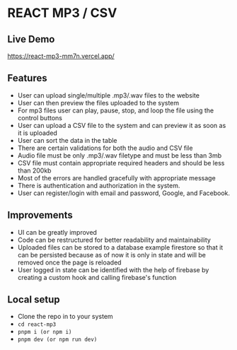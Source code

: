 # REACT MP3 / CSV

## Live Demo
https://react-mp3-mm7n.vercel.app/

## Features 
- User can upload single/multiple .mp3/.wav files to the website
- User can then preview the files uploaded to the system
- For mp3 files user can play, pause, stop, and loop the file using the control buttons
- User can upload a CSV file to the system and can preview it as soon as it is uploaded
- User can sort the data in the table
- There are certain validations for both the audio and CSV file
- Audio file must be only .mp3/.wav filetype and must be less than 3mb
- CSV file must contain appropriate required headers and should be less than 200kb
- Most of the errors are handled gracefully with appropriate message
- There is authentication and authorization in the system.
- User can register/login with email and password, Google, and Facebook.

## Improvements
- UI can be greatly improved
- Code can be restructured for better readability and maintainability
- Uploaded files can be stored to a database example firestore so that it can be persisted because as of now it is only in state and will be removed once the page is reloaded
- User logged in state can be identified with the help of firebase by creating a custom hook and calling firebase's function

## Local setup
- Clone the repo in to your system
- `cd react-mp3`
- `pnpm i (or npm i)`
- `pnpm dev (or npm run dev)`
